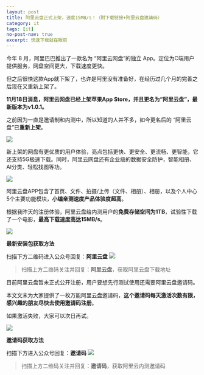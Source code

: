 ```yaml
---
layout: post
title: 阿里云盘正式上架，速度15MB/s！（附下载链接+阿里云盘邀请码）
category: it
tags: [it]
no-post-nav: true
excerpt: 快速下载就在眼前
---
```


今年 8 月，阿里巴巴推出了一款名为 “阿里云网盘”的独立 App。定位为C端用户提供服务，网盘空间更大，下载速度更快。

但之后很快这款App就下架了，也许是阿里没有准备好，在经历过几个月的完善之后现在又重新上架了。

**11月18日消息，阿里云网盘已经上架苹果App Store，并且更名为“阿里云盘”，最新版本为v1.0.1。**

之前因为一直是邀请制和内测中，所以知道的人并不多，如今更名后的 “阿里云盘”已**重新上架**。
 
![](http://favorites.ren/assets/images/2020/it/aliyun/aliyun10.png) 

新上架的网盘有更优质的用户体验，亮点包括更快、更安全、更流畅、更智能，它还支持5G极速下载。同时，阿里云网盘还有企业级的数据安全防护，智能相册、AI分类、轻松找图等功。

![](http://favorites.ren/assets/images/2020/it/aliyun/aliyun11.png) 

阿里云盘APP包含了首页、文件、拍摄/上传（文件、相册）、相册，以及个人中心5个主要功能模块，**小编亲测速度产品体验度超高**。

根据我昨天的注册体验，阿里云盘给内测用户的**免费存储空间为1TB**，试验性下载了一个电影，**最高下载速度高达15MB/s**。

![](http://favorites.ren/assets/images/2020/it/aliyun/aliyun12.png) 

**最新安装包获取方法**

扫描下方二维码进入公众号回复：**阿里云盘**
![](http://favorites.ren/assets/images/2020/it/aliyun/aliyun09.jpg) 
>扫描上方二维码关注并回复：**阿里云盘**，获取阿里云盘下载地址


目前阿里云盘暂未正式公开注册，用户要想先行测试使用还需要阿里云盘邀请码。

本文文末为大家提供了一枚万能阿里云盘邀请码，**这个邀请码每天激活次数有限，感兴趣的朋友尽快去使用邀请码注册**。

如果激活失败，大家可以次日再试。

![](http://favorites.ren/assets/images/2020/it/aliyun/aliyun13.png) 


**邀请码获取方法**

扫描下方进入公众号回复：**邀请码**
![](http://favorites.ren/assets/images/2020/it/aliyun/aliyun06.jpg) 

>扫描上方二维码关注并回复：**邀请码**，获取阿里云内测邀请码


